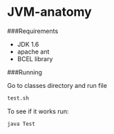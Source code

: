 # JVM-anatomy

###Requirements
* JDK 1.6
* apache ant
* BCEL library

###Running

Go to classes directory and run file
```sh
test.sh
```

To see if it works run:
```sh
java Test
```
